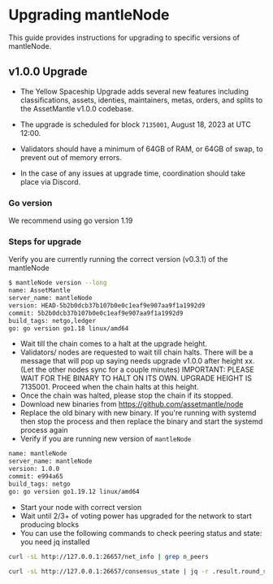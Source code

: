 # Upgrading mantleNode

This guide provides instructions for upgrading to specific versions of mantleNode.

## v1.0.0 Upgrade

* The Yellow Spaceship Upgrade adds several new features including classifications, assets, identies, maintainers, metas, orders, and splits to the AssetMantle v1.0.0 codebase.

* The upgrade is scheduled for block `7135001`, August 18, 2023 at UTC 12:00.

* Validators should have a minimum of 64GB of RAM, or 64GB of swap, to prevent out of memory errors.

* In the case of any issues at upgrade time, coordination should take place via Discord.

### Go version

We recommend using go version 1.19

### Steps for upgrade

Verify you are currently running the correct version (v0.3.1) of the mantleNode

```bash
$ mantleNode version --long
name: AssetMantle
server_name: mantleNode
version: HEAD-5b2b0dcb37b107b0e0c1eaf9e907aa9f1a1992d9
commit: 5b2b0dcb37b107b0e0c1eaf9e907aa9f1a1992d9
build_tags: netgo,ledger
go: go version go1.18 linux/amd64
```

* Wait till the chain comes to a halt at the upgrade height.
* Validators/ nodes are requested to wait till chain halts. There will be a message that will pop up saying needs upgrade v1.0.0 after height xx.(Let the other nodes sync for a couple minutes) IMPORTANT: PLEASE WAIT FOR THE BINARY TO HALT ON ITS OWN. UPGRADE HEIGHT IS 7135001. Proceed when the chain halts at this height.
* Once the chain was halted, please stop the chain if its stopped.
* Download new binaries from https://github.com/assetmantle/node
* Replace the old binary with new binary. If you're running with systemd then stop the process and then replace the binary and start the systemd process again
* Verify if you are running new version of `mantleNode`

```bash
name: mantleNode
server_name: mantleNode
version: 1.0.0
commit: e994a65
build_tags: netgo
go: go version go1.19.12 linux/amd64
```

* Start your node with correct version
* Wait until 2/3+ of voting power has upgraded for the network to start producing blocks
* You can use the following commands to check peering status and state: you need jq installed

```bash
curl -sL http://127.0.0.1:26657/net_info | grep n_peers

curl -sL http://127.0.0.1:26657/consensus_state | jq -r .result.round_state.height_vote_set[].prevotes_bit_array
```
